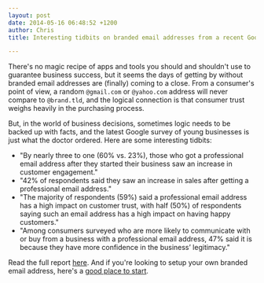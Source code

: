 ```yaml
---
layout: post
date: 2014-05-16 06:48:52 +1200
author: Chris
title: Interesting tidbits on branded email addresses from a recent Google survey

---
```


<!-- excerpt -->

There's no magic recipe of apps and tools you should and shouldn't use to guarantee business success, but it seems the days of getting by without branded email addresses are (finally) coming to a close. From a consumer's point of view, a random `@gmail.com` or `@yahoo.com` address will never compare to `@brand.tld`, and the logical connection is that consumer trust weighs heavily in the purchasing process. 

But, in the world of business decisions, sometimes logic needs to be backed up with facts, and the latest Google survey of young businesses is just what the doctor ordered. Here are some interesting tidbits:

<!-- /excerpt -->

+ "By nearly three to one (60% vs. 23%), those who got a professional email address after they started their business saw an increase in customer engagement."
+ "42% of respondents said they saw an increase in sales after getting a professional email address."
+ "The majority of respondents (59%) said a professional email address has a high impact on customer trust, with half (50%) of respondents saying such an email address has a high impact on having happy customers."
+ "Among consumers surveyed who are more likely to communicate with or buy from a business with a professional email address, 47% said it is because they have more confidence in the business’ legitimacy."

Read the full report [here](http://services.google.com/fh/files/misc/youngbizsurveyreport.pdf). And if you're looking to setup your own branded email address, here's a [good place to start](https://iwantmyname.com/blog/2013/09/how-to-get-a-custom-email-address.html).